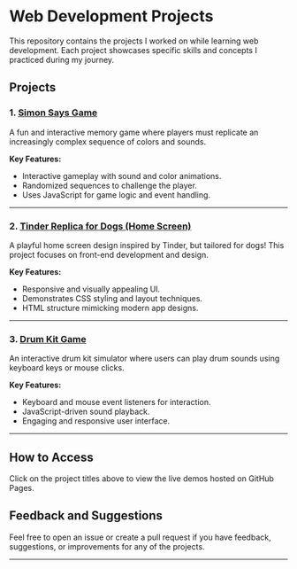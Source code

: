 # Web Development Projects
This repository contains the projects I worked on while learning web development. Each project showcases specific skills and concepts I practiced during my journey.

## Projects

### 1. [Simon Says Game](https://rohanshenoy30.github.io/webdevelopment-projects/Simon%20Game%20Challenge%20Completed/)
A fun and interactive memory game where players must replicate an increasingly complex sequence of colors and sounds.

**Key Features:**
- Interactive gameplay with sound and color animations.
- Randomized sequences to challenge the player.
- Uses JavaScript for game logic and event handling.

---

### 2. [Tinder Replica for Dogs (Home Screen)](https://rohanshenoy30.github.io/webdevelopment-projects/Drum%20Kit%20Completed/)
A playful home screen design inspired by Tinder, but tailored for dogs! This project focuses on front-end development and design.

**Key Features:**
- Responsive and visually appealing UI.
- Demonstrates CSS styling and layout techniques.
- HTML structure mimicking modern app designs.

---

### 3. [Drum Kit Game](https://rohanshenoy30.github.io/webdevelopment-projects/Drum%20Kit%20Completed/)
An interactive drum kit simulator where users can play drum sounds using keyboard keys or mouse clicks.

**Key Features:**
- Keyboard and mouse event listeners for interaction.
- JavaScript-driven sound playback.
- Engaging and responsive user interface.

---

## How to Access
Click on the project titles above to view the live demos hosted on GitHub Pages. 

## Feedback and Suggestions
Feel free to open an issue or create a pull request if you have feedback, suggestions, or improvements for any of the projects.

---
